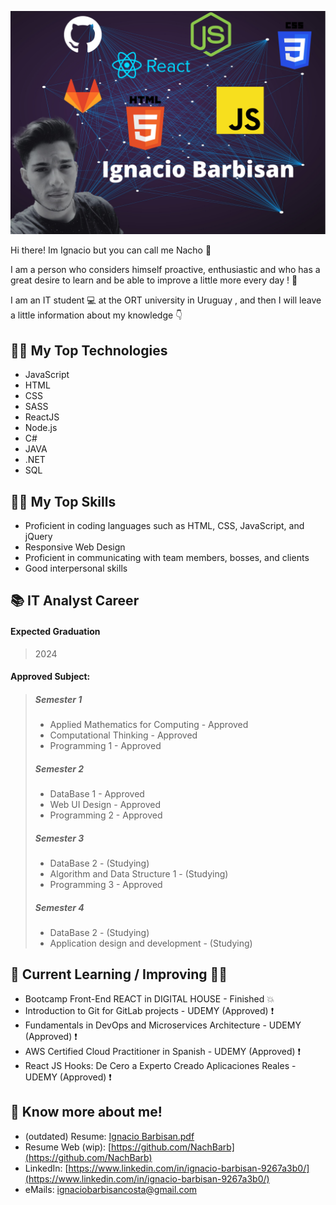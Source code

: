 ![markmed](https://raw.githubusercontent.com/NachBarb/NachBarb/main/IgnacioBarbisan.png)

Hi there! Im Ignacio but you can call me Nacho 👋

I am a person who considers himself proactive, enthusiastic and who has a great desire to learn and be able to improve a little more every day ! 💪

I am an IT student 💻 at the ORT university in Uruguay , and then I will leave a little information about my knowledge 👇

## 👨‍💻 My Top Technologies 
- JavaScript
- HTML
- CSS
- SASS
- ReactJS
- Node.js
- C#
- JAVA
- .NET
- SQL

## 🤸‍♀️ My Top Skills 
- Proficient in coding languages such as HTML, CSS, JavaScript, and jQuery
- Responsive Web Design
- Proficient in communicating with team members, bosses, and clients
- Good interpersonal skills

## 📚 IT Analyst Career
#### Expected Graduation
> 2024

#### Approved Subject:
> ##### Semester 1
> - Applied Mathematics for Computing - Approved
> - Computational Thinking - Approved
> - Programming 1 - Approved
> ##### Semester 2
> - DataBase 1 - Approved
> - Web UI Design - Approved
> - Programming 2 - Approved
> ##### Semester 3
> - DataBase 2 - (Studying)
> - Algorithm and Data Structure 1 - (Studying)
> - Programming 3 - Approved
> ##### Semester 4
> - DataBase 2 - (Studying)
> - Application design and development - (Studying)

## 📖 Current Learning / Improving 👨‍🎓
- Bootcamp Front-End REACT in DIGITAL HOUSE - Finished 💥
- Introduction to Git for GitLab projects - UDEMY (Approved) ❗
- Fundamentals in DevOps and Microservices Architecture - UDEMY (Approved) ❗
- AWS Certified Cloud Practitioner in Spanish - UDEMY (Approved) ❗
- React JS Hooks: De Cero a Experto Creado Aplicaciones Reales - UDEMY (Approved) ❗

## 🙌 Know more about me!
- (outdated) Resume: [Ignacio Barbisan.pdf](https://github.com/NachBarb/NachBarb/blob/main/CV-S-IgnacioBarbisan.pdf)
- Resume Web (wip): [https://github.com/NachBarb](https://github.com/NachBarb)
- LinkedIn: [https://www.linkedin.com/in/ignacio-barbisan-9267a3b0/](https://www.linkedin.com/in/ignacio-barbisan-9267a3b0/)
- eMails: [ignaciobarbisancosta@gmail.com](mailto:ignaciobarbisancosta@gmail.com) 

